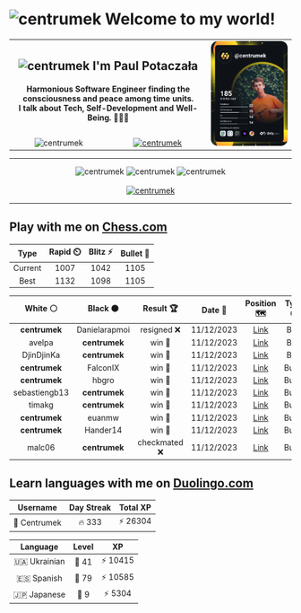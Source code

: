 <h1>
  <img
    src="https://emojis.slackmojis.com/emojis/images/1531849430/4246/blob-sunglasses.gif"
    width="30"
    alt="centrumek"
  />
  Welcome to my world!
</h1>

<table>
  <tbody>
    <tr>
      <td align="center" width="70%" colspan="2">
        <h2>
          <img
            src="https://raw.githubusercontent.com/MartinHeinz/MartinHeinz/master/wave.gif"
            width="30px"
            alt="centrumek"
          />
          I'm Paul Potaczała
        </h2>
        <h4>
          Harmonious Software Engineer finding the consciousness and peace among time units.
          <br/>
          I talk about Tech, Self-Development and Well-Being. 🌿🧘🚀
        </h4>
      </td>
      <td width="30%" rowspan="2">
        <a href="https://app.daily.dev/centrumek">
          <img
            src="./devcard.svg"
            alt="centrumek"
          />
        </a>
      </td>
    </tr>
    <tr align="center">
      <td>
        <img
          src="https://komarev.com/ghpvc/?username=centrumek&label=visitors&color=0e75b6&style=flat"
          alt="centrumek"
        >
      </td>
      <td>
        <a href="https://stackoverflow.com/users/14496012/centrumek">
          <img
            src="https://stackoverflow.com/users/flair/14496012.png?theme=dark"
            alt="centrumek"
          >
        </a>
      </td>
    </tr>
  </tbody>
</table>

---
<div align="center">
  <img 
    src="https://github-readme-stats.vercel.app/api?username=centrumek&show_icons=true&count_private=true&theme=dark&hide_border=true&hide=issues,contribs&bg_color=00000000"
    alt="centrumek"
  />
  <img
    src="https://github-readme-stats.vercel.app/api/top-langs/?username=centrumek&layout=compact&hide_border=true&theme=dark&bg_color=00000000&langs_count=6&exclude_repo=air-statistic-app"
    alt="centrumek"
  />
  <img 
    src="https://github-readme-streak-stats.herokuapp.com?user=centrumek&theme=dark&hide_border=true&background=FFFFFF00"
    alt="centrumek"
  />
  <br/>
  <br/>
  <a href="https://www.buymeacoffee.com/centrumek">
    <img
      src="https://cdn.buymeacoffee.com/buttons/v2/default-orange.png"
      height="50"
      width="210"
      alt="centrumek"
    />
  </a>
</div>

---

## Play with me on [Chess.com](https://www.chess.com/member/centrumek)

<div align="center">
<!--START_SECTION:chessStats-->
<!-- Automatically generated with https://github.com/Balastrong/chess-stats-action -->

| Type | Rapid ⏲️ | Blitz ⚡ | Bullet 🔫 |
|:---:|:---:|:---:|:---:|
| Current | 1007 | 1042 | 1105 |
| Best | 1132 | 1098 | 1105 |

| White ⚪ | Black ⚫ | Result 🏆 | Date 📅 | Position 🗺️ | Type 🕕 |
|:---:|:---:|:---:|:---:|:---:|:---:|
| **centrumek** | Danielarapmoi | resigned ❌ | 11/12/2023 | <a href="http://www.ee.unb.ca/cgi-bin/tervo/fen.pl?select=8/7p/2K2kp1/4b3/7P/8/8/q7 w - -">Link</a> | Blitz |
| avelpa | **centrumek** | win 🥇 | 11/12/2023 | <a href="http://www.ee.unb.ca/cgi-bin/tervo/fen.pl?select=8/8/8/8/5p1R/B4k2/6pp/5K2 w - -">Link</a> | Blitz |
| DjinDjinKa | **centrumek** | win 🥇 | 11/12/2023 | <a href="http://www.ee.unb.ca/cgi-bin/tervo/fen.pl?select=7r/5r2/1N3p2/1pk3p1/p1p1P1P1/2P2P2/P5K1/3R4 w - -">Link</a> | Blitz |
| **centrumek** | FalconIX | win 🥇 | 11/12/2023 | <a href="http://www.ee.unb.ca/cgi-bin/tervo/fen.pl?select=8/p1Q3kp/2p5/8/1P4K1/2P5/PB5q/R7 b - -">Link</a> | Bullet |
| **centrumek** | hbgro | win 🥇 | 11/12/2023 | <a href="http://www.ee.unb.ca/cgi-bin/tervo/fen.pl?select=6k1/6pp/1p2b3/p2p4/P7/K1BqP3/2r5/8 b - -">Link</a> | Bullet |
| sebastiengb13 | **centrumek** | win 🥇 | 11/12/2023 | <a href="http://www.ee.unb.ca/cgi-bin/tervo/fen.pl?select=5rk1/7p/4p1p1/3qPp2/8/PR6/2Q2PPP/6K1 w - -">Link</a> | Bullet |
| timakg | **centrumek** | win 🥇 | 11/12/2023 | <a href="http://www.ee.unb.ca/cgi-bin/tervo/fen.pl?select=8/8/8/p5k1/8/2R2R2/P5PP/6BK w - -">Link</a> | Bullet |
| **centrumek** | euanmw | win 🥇 | 11/12/2023 | <a href="http://www.ee.unb.ca/cgi-bin/tervo/fen.pl?select=8/2R3pp/8/8/3r1PK1/1R1k1P1P/8/8 b - -">Link</a> | Bullet |
| **centrumek** | Hander14 | win 🥇 | 11/12/2023 | <a href="http://www.ee.unb.ca/cgi-bin/tervo/fen.pl?select=2k4r/1pp4p/p2b4/6p1/P1P2pP1/2K2P1q/4B3/3Q4 b - -">Link</a> | Bullet |
| malc06 | **centrumek** | checkmated ❌ | 11/12/2023 | <a href="http://www.ee.unb.ca/cgi-bin/tervo/fen.pl?select=5Q2/p1q3kr/1pp2R1p/3p2p1/3P2P1/2P4P/PP3P2/6K1 b - -">Link</a> | Bullet |

<!--END_SECTION:chessStats-->
</div>

## Learn languages with me on [Duolingo.com](https://www.duolingo.com/profile/Centrumek)

<div align="center">
<!--START_SECTION:duolingoStats-->
<!-- Automatically generated with https://github.com/centrumek/duolingo-readme-stats-->

| Username | Day Streak | Total XP |
|:---:|:---:|:---:|
| 👤 Centrumek | 🔥 333 | ⚡ 26304 |

| Language | Level | XP |
|:---:|:---:|:---:|
| 🇺🇦 Ukrainian | 👑 41 | ⚡ 10415 |
| 🇪🇸 Spanish | 👑 79 | ⚡ 10585 |
| 🇯🇵 Japanese | 👑 9 | ⚡ 5304 |

<!--END_SECTION:duolingoStats-->
</div>
<!--
**centrumek/centrumek** is a ✨ _special_ ✨ repository because its `README.md` (this file) appears on your GitHub profile.

Here are some ideas to get you started:

- 🔭 I’m currently working on ...
- 🌱 I’m currently learning ...
- 👯 I’m looking to collaborate on ...
- 🤔 I’m looking for help with ...
- 💬 Ask me about ...
- 📫 How to reach me: ...
- 😄 Pronouns: ...
- ⚡ Fun fact: ...
-->
